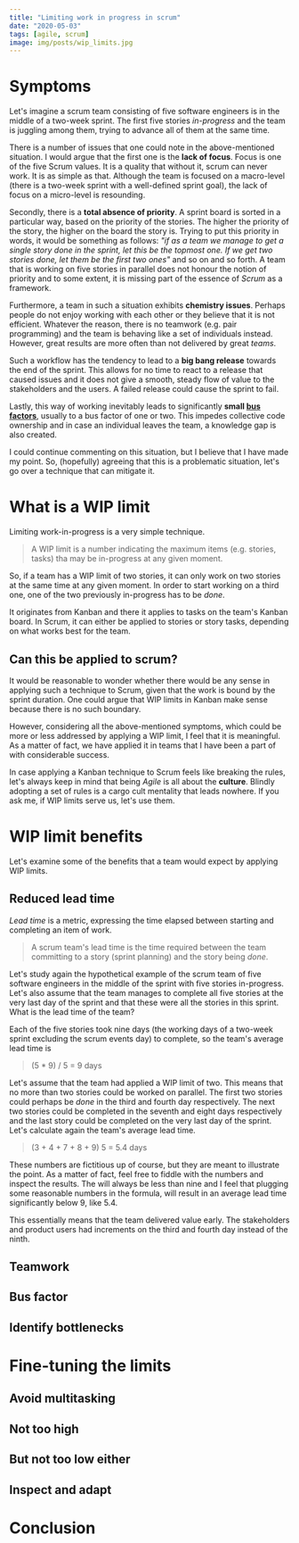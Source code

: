 ```yaml
---
title: "Limiting work in progress in scrum"
date: "2020-05-03"
tags: [agile, scrum]
image: img/posts/wip_limits.jpg
---
```


# Symptoms

Let's imagine a scrum team consisting of five software engineers is in the middle of a two-week sprint. The first five stories *in-progress* and the team is juggling among them, trying to advance all of them at the same time.

There is a number of issues that one could note in the above-mentioned situation. I would argue that the first one is the **lack of focus**. Focus is one of the five Scrum values. It is a quality that without it, scrum can never work. It is as simple as that. Although the team is focused on a macro-level (there is a two-week sprint with a well-defined sprint goal), the lack of focus on a micro-level is resounding.

Secondly, there is a **total absence of priority**. A sprint board is sorted in a particular way, based on the priority of the stories. The higher the priority of the story, the higher on the board the story is. Trying to put this priority in words, it would be something as follows: *"if as a team we manage to get a single story done in the sprint, let this be the topmost one. If we get two stories done, let them be the first two ones"* and so on and so forth. A team that is working on five stories in parallel does not honour the notion of priority and to some extent, it is missing part of the essence of *Scrum* as a framework.

Furthermore, a team in such a situation exhibits **chemistry issues**. Perhaps people do not enjoy working with each other or they believe that it is not efficient. Whatever the reason, there is no teamwork (e.g. pair programming) and the team is behaving like a set of individuals instead. However, great results are more often than not delivered by great *teams*.

Such a workflow has the tendency to lead to a **big bang release** towards the end of the sprint. This allows for no time to react to a release that caused issues and it does not give a smooth, steady flow of value to the stakeholders and the users. A failed release could cause the sprint to fail.

Lastly, this way of working inevitably leads to significantly **small [bus factors](https://en.wikipedia.org/wiki/Bus_factor)**, usually to a bus factor of one or two. This impedes collective code ownership and in case an individual leaves the team, a knowledge gap is also created.

I could continue commenting on this situation, but I believe that I have made my point. So, (hopefully) agreeing that this is a problematic situation, let's go over a technique that can mitigate it.

# What is a WIP limit

Limiting work-in-progress is a very simple technique.

> A WIP limit is a number indicating the maximum items (e.g. stories, tasks) tha may be in-progress at any given moment.

So, if a team has a WIP limit of two stories, it can only work on two stories at the same time at any given moment. In order to start working on a third one, one of the two previously in-progress has to be *done*.

It originates from Kanban and there it applies to tasks on the team's Kanban board. In Scrum, it can either be applied to stories or story tasks, depending on what works best for the team.

## Can this be applied to scrum?

It would be reasonable to wonder whether there would be any sense in applying such a technique to Scrum, given that the work is bound by the sprint duration. One could argue that WIP limits in Kanban make sense because there is no such boundary.

However, considering all the above-mentioned symptoms, which could be more or less addressed by applying a WIP limit, I feel that it is meaningful. As a matter of fact, we have applied it in teams that I have been a part of with considerable success.

In case applying a Kanban technique to Scrum feels like breaking the rules, let's always keep in mind that being *Agile* is all about the **culture**. Blindly adopting a set of rules is a cargo cult mentality that leads nowhere. If you ask me, if WIP limits serve us, let's use them.

# WIP limit benefits

Let's examine some of the benefits that a team would expect by applying WIP limits.

## Reduced lead time

*Lead time* is a metric, expressing the time elapsed between starting and completing an item of work.

> A scrum team's lead time is the time required between the team committing to a story (sprint planning) and the story being *done*.

Let's study again the hypothetical example of the scrum team of five software engineers in the middle of the sprint with five stories in-progress. Let's also assume that the team manages to complete all five stories at the very last day of the sprint and that these were all the stories in this sprint. What is the lead time of the team?

Each of the five stories took nine days (the working days of a two-week sprint excluding the scrum events day) to complete, so the team's average lead time is

> (5 * 9) / 5 = 9 days

Let's assume that the team had applied a WIP limit of two. This means that no more than two stories could be worked on parallel. The first two stories could perhaps be *done* in the third and fourth day respectively. The next two stories could be completed in the seventh and eight days respectively and the last story could be completed on the very last day of the sprint. Let's calculate again the team's average lead time.

> (3 + 4 + 7 + 8 + 9) 5 = 5.4 days

These numbers are fictitious up of course, but they are meant to illustrate the point. As a matter of fact, feel free to fiddle with the numbers and inspect the results. The will always be less than nine and I feel that plugging some reasonable numbers in the formula, will result in an average lead time significantly below 9, like 5.4.

This essentially means that the team delivered value early. The stakeholders and product users had increments on the third and fourth day instead of the ninth.

## Teamwork

## Bus factor

## Identify bottlenecks

# Fine-tuning the limits

## Avoid multitasking

## Not too high

## But not too low either

## Inspect and adapt

# Conclusion